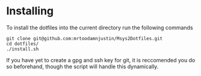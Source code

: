 # Installing

To install the dotfiles into the current directory run the following commands

```
git clone git@github.com:mrtoodamnjustin/Msys2Dotfiles.git
cd dotfiles/
./install.sh
```

If you have yet to create a gpg and ssh key for git, it is reccomended you do so beforehand, though the script will handle this dynamically.
